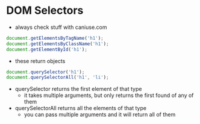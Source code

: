 # DOM Selectors
- always check stuff with caniuse.com
```js
document.getElementsByTagName('h1');
document.getElementsByClassName('h1');
document.getElementById('h1');
```
- these return objects
```js
document.querySelector('h1');
document.querySelectorAll('h1', 'li');
```
- querySelector returns the first element of that type
    - it takes multiple arguments, but only returns the first found of any of them
- querySelectorAll returns all the elements of that type
    - you can pass multiple arguments and it will return all of them